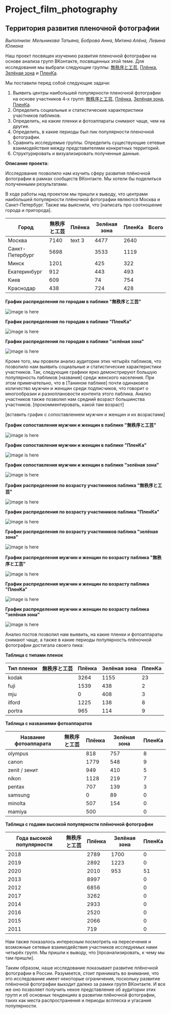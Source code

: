 # Project_film_photography
## Территория развития пленочной фотографии
_Выполнили: Мельникова Татьяна, Боброва Анна, Митина Алёна, Левина Юлиана_

Наш проект посвящен изучению развития пленочной фотографии на основе анализа групп ВКонтакте, посвященных этой теме.
Для исследования мы выбрали следующие группы: [無秩序と工芸](https://vk.com/besporyadokitehnologia), [Плёнка](https://vk.com/trita.plenka), [Зелёная зона](https://vk.com/zonazeleni) и [ПленКа](https://vk.com/plenka_predlozhka). 

Мы поставили перед собой следующие задачи:
1. Выявить центры наибольшей популярности пленочной фотографии на основе участников 4-х групп: [無秩序と工芸](https://vk.com/besporyadokitehnologia), [Плёнка](https://vk.com/trita.plenka), [Зелёная зона](https://vk.com/zonazeleni), [ПленКа](https://vk.com/plenka_predlozhka).
2. Определить социальные и статистические характеристики участников пабликов. 
3. Определить, на какие пленки и фотоаппараты снимают чаще, чем на другие.
4. Определить, в какие периоды был пик популярности пленочной фотографии.
5. Сравнить исследуемые группы. Определить существующие сетевые взаимодействия между представителями конкретных территорий.
6. Структурировать и визуализировать полученные данные.

**Описание проекта:**

Исследование позволило нам изучить сферу развития плёночной фотографии в рамках сообществ ВКонтакте. Мы хотели бы поделиться полученными результатами. 

В ходе работы над проектом мы пришли к выводу, что центрами наибольшей популярности плёночной фотографии являются Москва и Санкт-Петербург. 
Также мы выяснили, что [написать про соотношение города и пригорода]. 


Город |無秩序と工芸 | Плёнка | Зелёная зона | ПленКа | Всего 
-------|-------   |------  |-------       |------- |-------
Москва | 7140     | text 3 |    4477      | 2640 
Санкт-Петербург| 5698 |    |    3533      | 1119   |
Минск |  1201  |           |    425       | 322    |
Екатеринбург | 912  |       |   443       | 493    |
Киев | 609  |               |     74      | 754    |
Краснодар | 438  |          |    724      | 428    |

**График распределения по городам в паблике "無秩序と工芸"**

![image is here](City_bt.png)

**График распределения по городам в паблике "ПленКа"**

![image is here](city_plenKa.png)

**График распределения по городам в паблике "зелёная зона"**

![image is here](zonazelenicities.png)

Кроме того, мы провели анализ аудитории этих четырёх пабликов, что позволило нам выявить социальные и статистические характеристики участников. Так, следующие графики ярко демонстрируют большую популярность пабликов [названия] среди женского населения. При этом примечательно, что в [Танином паблике] почти одинаковое количество мужчин и женщин среди подписчиков, что говорит о многообразии и разноплановости контента этого паблика. 
Анализ участников также позволил нам средний возраст большинства участников. [прокомментировать, какой там возраст]

[вставить график с сопоставлением мужчин и женщин и их возрастами] 

**График сопоставления мужчин и женщин в паблике "無秩序と工芸"**

![image is here](sex_bt.png)

**График сопоставления мужчин и женщин в паблике "ПленКа"**

![image is here](sex_plenKa.png)

**График сопоставления мужчин и женщин в паблике "зелёная зона"**

![image is here](zonazelenigraph.png)

**График распределения по возрасту участиников паблика "無秩序と工芸"**

![image is here](Birth_bt.png)

**График распределения по возрасту участиников паблика "ПленКа"**

![image is here](birth_plenKa.png)

**График распределения по возрасту участиников паблика "зелёная зона"**

![image is here](zonazelenibirth.png)

**График распределения мужчин и женщин по возрасту паблика "無秩序と工芸"**

![image is here](FM_bt.png)

**График распределения мужчин и женщин по возрасту паблика "ПленКа"**

![image is here](fm_plenKa.png)

**График распределения мужчин и женщин по возрасту паблика "зелёная зона"**

![image is here](zonazelenimenwomen.png)

Анализ постов позволил нам выявить, на какие пленки и фотоаппараты снимают чаще, а также в какие периоды популярность плёночной фотографии достигала своего пика:



**Таблица с типами пленок**

Тип пленки                |無秩序と工芸 | Плёнка | Зелёная зона | ПленКа | 
--------------------------|-------    |------  |--------------|------- |
kodak                     |           | 3264   | 1155         | 23
fuji                      |           |   1539 | 438          | 2
mju                       |           |    0   | 408          | 3
ilford                    |           | 1225   | 138          | 8
portra                    |           |  965   | 114          | 9



**Таблица с названиями фотоаппаратов**

Название фотоаппарата     |無秩序と工芸 | Плёнка | Зелёная зона | ПленКа | 
--------------------------|-------    |------  |--------------|------- |
olympus                   |           |   818  | 757          | 8
canon                     |           |  1779  | 548          | 9
zenit / зенит             |           |   949  | 410          | 5
nikon                     |           |  1128  | 219          | 7
pentax                    |           |    707 | 139          | 3
samsung                   |           |    0    | 89          | 0
minolta                   |           |  507   | 154          | 0
mamiya                    |           | 500    |              | 0       |

**Таблица с годами высокой популярности плёночной фотографии**

Года высокой популярности |無秩序と工芸 | Плёнка | Зелёная зона | ПленКа | 
--------------------------|-------    |------  |--------------|------- |
2018                      |           |  2789  | 1700         | 0
2019                      |           | 2892   | 1223         | 0
2020                      |           |  2010  | 953          | 51
2013                     |            | 8997   |              | 0      |
2012                     |            | 6856  |              | 0       |
2017                     |            | 3262  |              | 0       |
2014                     |            | 2933  |              | 0       |
2016                     |            | 2520  |              | 0       |
2015                     |            | 2066  |              | 0       |
2011                     |            | 719  |              | 0       |

Нам также показалось интересным посмотреть на пересечения и возможные сетевые взаимодействия участников исследуемых нами четырёх групп. Мы пришли к выводу, что [проанализировать, к чему мы там пришли]. 

Таким образом, наше исследование показывает развитие плёночной фотографии в России. Разумеется, стоит принимать во внимание, что это исследование имеет некоторые ограничения, поскольку развитие плёночной фотографии выходит далеко за рамки групп ВКонтакте. И все же оно позволяет получить некое представление об аудитории этих групп и об основных тенденциях в развитии плёночной фотографии, таких как места распространения и периоды всплеска и угасания популярности.
